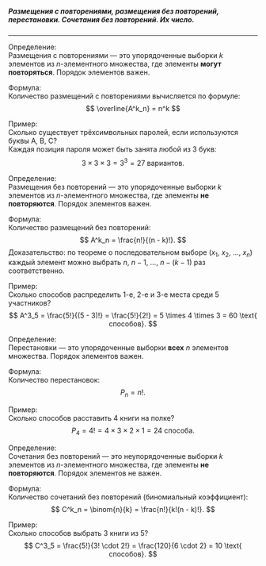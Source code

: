 ##### Размещения с повторениями, размещения без повторений, перестановки. Сочетания без повторений. Их число.
---

Определение:  
Размещения с повторениями — это упорядоченные выборки $k$ элементов из $n$-элементного множества, где элементы **могут повторяться**. Порядок элементов важен.

Формула:  
Количество размещений с повторениями вычисляется по формуле:  
$$
\overline{A^k_n} = n^k
$$

Пример:  
Сколько существует трёхсимвольных паролей, если используются буквы A, B, C?  
Каждая позиция пароля может быть занята любой из 3 букв:  
$$
3 \times 3 \times 3 = 3^3 = 27 \text{ вариантов}.
$$


Определение:  
Размещения без повторений — это упорядоченные выборки $k$ элементов из $n$-элементного множества, где элементы **не повторяются**. Порядок элементов важен.

Формула:  
Количество размещений без повторений:  
$$
A^k_n = \frac{n!}{(n - k)!}.
$$
Доказательство: по теореме о последовательном выборе ${\displaystyle (x_{1}, \ x_{2}, \ \dots, \ x_{n})}$ каждый элемент можно выбрать ${\displaystyle n, \ n-1, \ \dots, \ n-(k-1)}$ раз соответственно.

Пример:  
Сколько способов распределить 1-е, 2-е и 3-е места среди 5 участников?  
$$
A^3_5 = \frac{5!}{(5 - 3)!} = \frac{5!}{2!} = 5 \times 4 \times 3 = 60 \text{ способов}.
$$


Определение:  
Перестановки — это упорядоченные выборки **всех** $n$ элементов множества. Порядок элементов важен.

Формула:  
Количество перестановок:  
$$
P_n = n!.
$$

Пример:  
Сколько способов расставить 4 книги на полке?  
$$
P_4 = 4! = 4 \times 3 \times 2 \times 1 = 24 \text{ способа}.
$$


Определение:  
Сочетания без повторений — это неупорядоченные выборки $k$ элементов из $n$-элементного множества, где элементы **не повторяются**. Порядок элементов не важен.

Формула:  
Количество сочетаний без повторений (биномиальный коэффициент):  
$$
C^k_n = \binom{n}{k} = \frac{n!}{k!(n - k)!}.
$$

Пример:  
Сколько способов выбрать 3 книги из 5?  
$$
C^3_5 = \frac{5!}{3! \cdot 2!} = \frac{120}{6 \cdot 2} = 10 \text{ способов}.
$$

